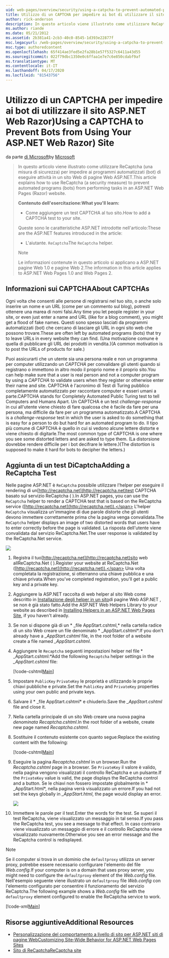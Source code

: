```yaml
---
uid: web-pages/overview/security/using-a-catpcha-to-prevent-automated-programs-bots-from-using-your-aspnet-web-site
title: Utilizzo di un CAPTCHA per impedire ai bot di utilizzare il sito ASP.NET Web Razor) Documenti Microsoft
author: rick-anderson
description: In questo articolo viene illustrato come utilizzare ReCaptcha (una misura di sicurezza) per impedire ai programmi automatizzati (bot) di eseguire attività in un ASP.NET Pagine Web (Razor)...
ms.author: riande
ms.date: 05/21/2012
ms.assetid: 2b381a41-2cb3-40c0-8545-1d393e22877f
msc.legacyurl: /web-pages/overview/security/using-a-catpcha-to-prevent-automated-programs-bots-from-using-your-aspnet-web-site
msc.type: authoredcontent
ms.openlocfilehash: 65f414ae3fed5e2fa28b1e57f5327c6411a43d55
ms.sourcegitcommit: 022f79dbc1350e0c6ffaa1e7e7c6e850cdabf9af
ms.translationtype: MT
ms.contentlocale: it-IT
ms.lasthandoff: 04/17/2020
ms.locfileid: "81543756"
---
```

# <a name="using-a-captcha-to-prevent-bots-from-using-your-aspnet-web-razor-site"></a><span data-ttu-id="438c2-103">Utilizzo di un CAPTCHA per impedire ai bot di utilizzare il sito ASP.NET Web Razor)</span><span class="sxs-lookup"><span data-stu-id="438c2-103">Using a CAPTCHA to Prevent Bots from Using Your ASP.NET Web Razor) Site</span></span>

<span data-ttu-id="438c2-104">da parte [di Microsoft](https://github.com/microsoft)</span><span class="sxs-lookup"><span data-stu-id="438c2-104">by [Microsoft](https://github.com/microsoft)</span></span>

> <span data-ttu-id="438c2-105">In questo articolo viene illustrato come utilizzare ReCaptcha (una misura di sicurezza) per impedire ai programmi automatizzati (bot) di eseguire attività in un sito Web di pagine Web ASP.NET.</span><span class="sxs-lookup"><span data-stu-id="438c2-105">This article explains how to use ReCaptcha (a security measure) to prevent automated programs (bots) from performing tasks in an ASP.NET Web Pages (Razor) website.</span></span>
> 
> <span data-ttu-id="438c2-106">**Contenuto dell'esercitazione:**</span><span class="sxs-lookup"><span data-stu-id="438c2-106">**What you'll learn:**</span></span> 
> 
> - <span data-ttu-id="438c2-107">Come aggiungere un test CAPTCHA al tuo sito.</span><span class="sxs-lookup"><span data-stu-id="438c2-107">How to add a CAPTCHA test to your site.</span></span>
> 
> <span data-ttu-id="438c2-108">Queste sono le caratteristiche ASP.NET introdotte nell'articolo:</span><span class="sxs-lookup"><span data-stu-id="438c2-108">These are the ASP.NET features introduced in the article:</span></span>
> 
> - <span data-ttu-id="438c2-109">L'aiutante. `ReCaptcha`</span><span class="sxs-lookup"><span data-stu-id="438c2-109">The `ReCaptcha` helper.</span></span>
> 
> > [!NOTE]
> > <span data-ttu-id="438c2-110">Le informazioni contenute in questo articolo si applicano a ASP.NET pagine Web 1.0 e pagine Web 2.</span><span class="sxs-lookup"><span data-stu-id="438c2-110">The information in this article applies to ASP.NET Web Pages 1.0 and Web Pages 2.</span></span>

## <a name="about-captchas"></a><span data-ttu-id="438c2-111">Informazioni sui CAPTCHA</span><span class="sxs-lookup"><span data-stu-id="438c2-111">About CAPTCHAs</span></span>

<span data-ttu-id="438c2-112">Ogni volta che consenti alle persone di registrarsi nel tuo sito, o anche solo inserire un nome e un URL (come per un commento sul blog), potresti ottenere una marea di nomi falsi.</span><span class="sxs-lookup"><span data-stu-id="438c2-112">Any time you let people register in your site, or even just enter a name and URL (like for a blog comment), you might get a flood of fake names.</span></span> <span data-ttu-id="438c2-113">Questi sono spesso lasciati da programmi automatizzati (bot) che cercano di lasciare gli URL in ogni sito web che possono trovare.</span><span class="sxs-lookup"><span data-stu-id="438c2-113">These are often left by automated programs (bots) that try to leave URLs in every website they can find.</span></span> <span data-ttu-id="438c2-114">(Una motivazione comune è quella di pubblicare gli URL dei prodotti in vendita.)</span><span class="sxs-lookup"><span data-stu-id="438c2-114">(A common motivation is to post the URLs of products for sale.)</span></span>

<span data-ttu-id="438c2-115">Puoi assicurarti che un utente sia una persona reale e non un programma per computer utilizzando un *CAPTCHA* per convalidare gli utenti quando si registrano o immettono in altro modo il proprio nome e il proprio sito.</span><span class="sxs-lookup"><span data-stu-id="438c2-115">You can help make sure that a user is real person and not a computer program by using a *CAPTCHA* to validate users when they register or otherwise enter their name and site.</span></span> <span data-ttu-id="438c2-116">CAPTCHA è l'acronimo di Test di Turing pubblico completamente automatizzato per raccontare computer e esseri umani a parte.</span><span class="sxs-lookup"><span data-stu-id="438c2-116">CAPTCHA stands for Completely Automated Public Turing test to tell Computers and Humans Apart.</span></span> <span data-ttu-id="438c2-117">Un CAPTCHA è un test *challenge-response* in cui all'utente viene chiesto di fare qualcosa che è facile da fare per una persona, ma difficile da fare per un programma automatizzato.</span><span class="sxs-lookup"><span data-stu-id="438c2-117">A CAPTCHA is a *challenge-response* test in which the user is asked to do something that is easy for a person to do but hard for an automated program to do.</span></span> <span data-ttu-id="438c2-118">Il tipo più comune di CAPTCHA è quello in cui si vedono alcune lettere distorte e viene chiesto di digitarle.</span><span class="sxs-lookup"><span data-stu-id="438c2-118">The most common type of CAPTCHA is one where you see some distorted letters and are asked to type them.</span></span> <span data-ttu-id="438c2-119">(La distorsione dovrebbe rendere difficile per i bot decifrare le lettere.)</span><span class="sxs-lookup"><span data-stu-id="438c2-119">(The distortion is supposed to make it hard for bots to decipher the letters.)</span></span>

## <a name="adding-a-recaptcha-test"></a><span data-ttu-id="438c2-120">Aggiunta di un test DiCaptcha</span><span class="sxs-lookup"><span data-stu-id="438c2-120">Adding a ReCaptcha Test</span></span>

<span data-ttu-id="438c2-121">Nelle pagine ASP.NET è `ReCaptcha` possibile utilizzare l'helper per eseguire il rendering di un[http://recaptcha.net](http://recaptcha.net)test CAPTCHA basato sul servizio ReCaptcha ( ).</span><span class="sxs-lookup"><span data-stu-id="438c2-121">In ASP.NET pages, you can use the `ReCaptcha` helper to render a CAPTCHA test that is based on the ReCaptcha service ([http://recaptcha.net](http://recaptcha.net)).</span></span> <span data-ttu-id="438c2-122">L'helper `ReCaptcha` visualizza un'immagine di due parole distorte che gli utenti devono immettere correttamente prima che la pagina venga convalidata.</span><span class="sxs-lookup"><span data-stu-id="438c2-122">The `ReCaptcha` helper displays an image of two distorted words that users have to enter correctly before the page is validated.</span></span> <span data-ttu-id="438c2-123">La risposta dell'utente viene convalidata dal servizio ReCaptcha.Net.</span><span class="sxs-lookup"><span data-stu-id="438c2-123">The user response is validated by the ReCaptcha.Net service.</span></span>

![](using-a-catpcha-to-prevent-automated-programs-bots-from-using-your-aspnet-web-site/_static/image1.jpg)

1. <span data-ttu-id="438c2-124">Registra il tuo[http://recaptcha.net](http://recaptcha.net)sito web allReCaptcha.Net ( ).</span><span class="sxs-lookup"><span data-stu-id="438c2-124">Register your website at ReCaptcha.Net ([http://recaptcha.net](http://recaptcha.net)).</span></span> <span data-ttu-id="438c2-125">Una volta completata la registrazione, si otterranno una chiave pubblica e una chiave privata.</span><span class="sxs-lookup"><span data-stu-id="438c2-125">When you've completed registration, you'll get a public key and a private key.</span></span>
2. <span data-ttu-id="438c2-126">Aggiungere la ASP.NET raccolta di web helper al sito Web come descritto in [Installazione degli helper in un sito](https://go.microsoft.com/fwlink/?LinkId=252372)di pagine Web ASP.NET , se non è già stato fatto.</span><span class="sxs-lookup"><span data-stu-id="438c2-126">Add the ASP.NET Web Helpers Library to your website as described in [Installing Helpers in an ASP.NET Web Pages Site](https://go.microsoft.com/fwlink/?LinkId=252372), if you haven't already.</span></span>
3. <span data-ttu-id="438c2-127">Se non si dispone già di un \* \_file AppStart.cshtml,\* nella cartella radice di un sito Web creare un file denominato \* \_AppStart.cshtml\*.</span><span class="sxs-lookup"><span data-stu-id="438c2-127">If you don't already have a *\_AppStart.cshtml* file, in the root folder of a website create a file named *\_AppStart.cshtml*.</span></span>
4. <span data-ttu-id="438c2-128">Aggiungere le `Recaptcha` seguenti impostazioni helper nel file \* \_AppStart.cshtml:\*</span><span class="sxs-lookup"><span data-stu-id="438c2-128">Add the following `Recaptcha` helper settings in the *\_AppStart.cshtml* file:</span></span> 

    [!code-cshtml[Main](using-a-catpcha-to-prevent-automated-programs-bots-from-using-your-aspnet-web-site/samples/sample1.cshtml?highlight=6-7)]
5. <span data-ttu-id="438c2-129">Impostare `PublicKey` `PrivateKey` le proprietà e utilizzando le proprie chiavi pubbliche e private.</span><span class="sxs-lookup"><span data-stu-id="438c2-129">Set the `PublicKey` and `PrivateKey` properties using your own public and private keys.</span></span>
6. <span data-ttu-id="438c2-130">Salvare il \* \_file AppStart.cshtml\* e chiuderlo.</span><span class="sxs-lookup"><span data-stu-id="438c2-130">Save the *\_AppStart.cshtml* file and close it.</span></span>
7. <span data-ttu-id="438c2-131">Nella cartella principale di un sito Web creare una nuova pagina *denominata Recaptcha.cshtml*.</span><span class="sxs-lookup"><span data-stu-id="438c2-131">In the root folder of a website, create new page named *Recaptcha.cshtml*.</span></span>
8. <span data-ttu-id="438c2-132">Sostituire il contenuto esistente con quanto segue:</span><span class="sxs-lookup"><span data-stu-id="438c2-132">Replace the existing content with the following:</span></span> 

    [!code-cshtml[Main](using-a-catpcha-to-prevent-automated-programs-bots-from-using-your-aspnet-web-site/samples/sample2.cshtml)]
9. <span data-ttu-id="438c2-133">Eseguire la pagina *Recaptcha.cshtml* in un browser.</span><span class="sxs-lookup"><span data-stu-id="438c2-133">Run the *Recaptcha.cshtml* page in a browser.</span></span> <span data-ttu-id="438c2-134">Se `PrivateKey` il valore è valido, nella pagina vengono visualizzati il controllo ReCaptcha e un pulsante.</span><span class="sxs-lookup"><span data-stu-id="438c2-134">If the `PrivateKey` value is valid, the page displays the ReCaptcha control and a button.</span></span> <span data-ttu-id="438c2-135">Se le chiavi non fossero impostate globalmente in \* \_AppStart.html\*, nella pagina verrà visualizzato un errore.</span><span class="sxs-lookup"><span data-stu-id="438c2-135">If you had not set the keys globally in *\_AppStart.html*, the page would display an error.</span></span> 

    ![](using-a-catpcha-to-prevent-automated-programs-bots-from-using-your-aspnet-web-site/_static/image1.png)
10. <span data-ttu-id="438c2-136">Immettere le parole per il test.</span><span class="sxs-lookup"><span data-stu-id="438c2-136">Enter the words for the test.</span></span> <span data-ttu-id="438c2-137">Se superi il test ReCaptcha, viene visualizzato un messaggio in tal senso.</span><span class="sxs-lookup"><span data-stu-id="438c2-137">If you pass the ReCaptcha test, you see a message to that effect.</span></span> <span data-ttu-id="438c2-138">In caso contrario viene visualizzato un messaggio di errore e il controllo ReCaptcha viene visualizzato nuovamente.</span><span class="sxs-lookup"><span data-stu-id="438c2-138">Otherwise you see an error message and the ReCaptcha control is redisplayed.</span></span>

> [!NOTE]
> <span data-ttu-id="438c2-139">Se il computer si trova in un dominio che `defaultproxy` utilizza un server proxy, potrebbe essere necessario configurare l'elemento del file *Web.config.*</span><span class="sxs-lookup"><span data-stu-id="438c2-139">If your computer is on a domain that uses proxy server, you might need to configure the `defaultproxy` element of the *Web.config* file.</span></span> <span data-ttu-id="438c2-140">Nell'esempio seguente viene illustrato un `defaultproxy` file *Web.config* con l'elemento configurato per consentire il funzionamento del servizio ReCaptcha.</span><span class="sxs-lookup"><span data-stu-id="438c2-140">The following example shows a *Web.config* file with the `defaultproxy` element configured to enable the ReCaptcha service to work.</span></span>
> 
> [!code-xml[Main](using-a-catpcha-to-prevent-automated-programs-bots-from-using-your-aspnet-web-site/samples/sample3.xml)]

<a id="Additional_Resources"></a>
## <a name="additional-resources"></a><span data-ttu-id="438c2-141">Risorse aggiuntive</span><span class="sxs-lookup"><span data-stu-id="438c2-141">Additional Resources</span></span>

- [<span data-ttu-id="438c2-142">Personalizzazione del comportamento a livello di sito per ASP.NET siti di pagine Web</span><span class="sxs-lookup"><span data-stu-id="438c2-142">Customizing Site-Wide Behavior for ASP.NET Web Pages Sites</span></span>](https://go.microsoft.com/fwlink/?LinkId=202906)
- [<span data-ttu-id="438c2-143">Sito di ReCaptcha</span><span class="sxs-lookup"><span data-stu-id="438c2-143">ReCaptcha site</span></span>](https://www.google.com/recaptcha)
